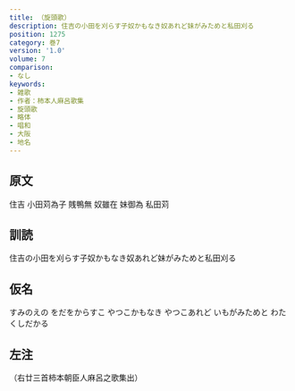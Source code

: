 ```yaml
---
title: （旋頭歌）
description: 住吉の小田を刈らす子奴かもなき奴あれど妹がみためと私田刈る
position: 1275
category: 巻7
version: '1.0'
volume: 7
comparison:
- なし
keywords:
- 雑歌
- 作者：柿本人麻呂歌集
- 旋頭歌
- 略体
- 唱和
- 大阪
- 地名
---
```


## 原文

住吉 小田苅為子 賎鴨無 奴雖在 妹御為 私田苅

## 訓読

住吉の小田を刈らす子奴かもなき奴あれど妹がみためと私田刈る

## 仮名

すみのえの をだをからすこ やつこかもなき やつこあれど いもがみためと わたくしだかる

## 左注

（右廿三首柿本朝臣人麻呂之歌集出）

